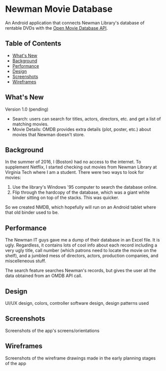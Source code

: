 Newman Movie Database
=====================

An Android application that connects Newman Library's database of rentable DVDs with the [Open Movie Database API](http://www.omdbapi.com/). 

## Table of Contents
 * [What's New](#what's-new)
 * [Background](#Background)
 * [Performance](#Perofrmance)
 * [Design](#Design)
 * [Screenshots](#Screenshots)
 * [Wireframes](#Wireframes)

What's New
-----------
Version 1.0 (pending)
  * Search: users can search for titles, actors, directors, etc. and get a list of matching movies. 
  * Movie Details: OMDB provides extra details (plot, poster, etc.) about movies that Newman doesn't store.

Background
-----------
In the summer of 2016, I (Boston) had no access to the internet. 
To supplement Netflix, I started checking out movies from Newman Library at Virginia Tech where I am a student. 
There were two ways to look for movies:
  1. Use the library's Windows '95 computer to search the database online. 
  2. Flip through the hardcopy of the database, which was a giant white binder sitting on top of the stacks. This was quicker. 
  
So we created NMDB, which hopefully will run on an Android tablet where that old binder used to be. 

Performance
------------
The Newman IT guys gave me a dump of their database in an Excel file. It is ugly. Regardless, it contains lots of cool
info about each record including a very ugly title, call number (which patrons need to locate the movie on the shelf), 
and a jumbled mess of directors, actors, production companies, and miscelleneous stuff. 

The search feature searches Newman's records, but gives the user all the data obtained from an OMDB API call. 

Design
-------
UI/UX design, colors, controller software design, design patterns used

Screenshots
------------
Screenshots of the app's screens/orientations

Wireframes
-----------
Screenshots of the wireframe drawings made in the early planning stages of the app

